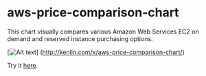 aws-price-comparison-chart
==========================
This chart visually compares various Amazon Web Services EC2 on demand and reserved instance purchasing options.

[![Alt text](https://raw2.github.com/kenklin/aws-price-comparison-chart/master/aws-price-comparison-chart-small.png)]
(http://kenlin.com/x/aws-price-comparison-chart/)<br>


Try it [here](http://kenlin.com/x/aws-price-comparison-chart/).
